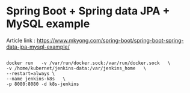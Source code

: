 # Spring Boot + Spring data JPA + MySQL example

Article link : https://www.mkyong.com/spring-boot/spring-boot-spring-data-jpa-mysql-example/

<pre><code>
docker run   -v /var/run/docker.sock:/var/run/docker.sock   \
-v /home/kubernet/jenkins-data:/var/jenkins_home   \
--restart=always \
--name jenkins-k8s   \
-p 8080:8080 -d k8s-jenkins

</code></pre>
